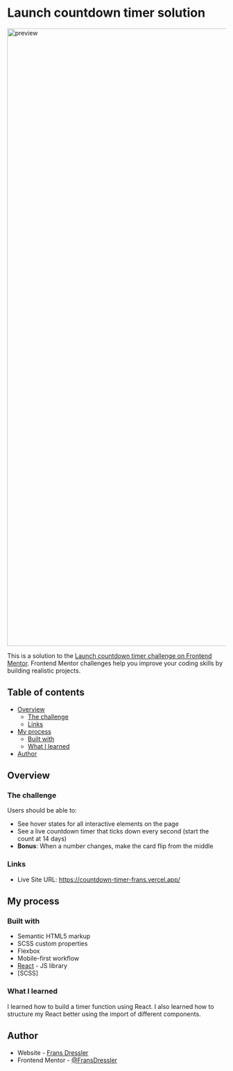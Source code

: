 # Launch countdown timer solution
<img width="1419" alt="preview" src="https://github.com/FransDressler/my_programming_exercises/assets/111640197/1170f102-1c75-4044-b8ca-8b7841614185">

This is a solution to the [Launch countdown timer challenge on Frontend Mentor](https://www.frontendmentor.io/challenges/launch-countdown-timer-N0XkGfyz-). Frontend Mentor challenges help you improve your coding skills by building realistic projects. 

## Table of contents

- [Overview](#overview)
  - [The challenge](#the-challenge)
  - [Links](#links)
- [My process](#my-process)
  - [Built with](#built-with)
  - [What I learned](#what-i-learned)
- [Author](#author)

## Overview

### The challenge

Users should be able to:

- See hover states for all interactive elements on the page
- See a live countdown timer that ticks down every second (start the count at 14 days)
- **Bonus**: When a number changes, make the card flip from the middle

### Links
- Live Site URL: https://countdown-timer-frans.vercel.app/

## My process

### Built with

- Semantic HTML5 markup
- SCSS custom properties
- Flexbox
- Mobile-first workflow
- [React](https://reactjs.org/) - JS library
- [SCSS]

### What I learned

I learned how to build a timer function using React. I also learned how to structure my React better using the import of different components.

## Author

- Website - [Frans Dressler](https://fransdressler.vercel.app/)
- Frontend Mentor - [@FransDressler](https://www.frontendmentor.io/profile/FransDressler)

